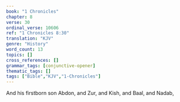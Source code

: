 ```yaml
---
book: "1 Chronicles"
chapter: 8
verse: 30
ordinal_verse: 10606
ref: "1 Chronicles 8:30"
translation: "KJV"
genre: "History"
word_count: 13
topics: []
cross_references: []
grammar_tags: [conjunctive-opener]
thematic_tags: []
tags: ["Bible","KJV","1-Chronicles"]
---
```

And his firstborn son Abdon, and Zur, and Kish, and Baal, and Nadab,
